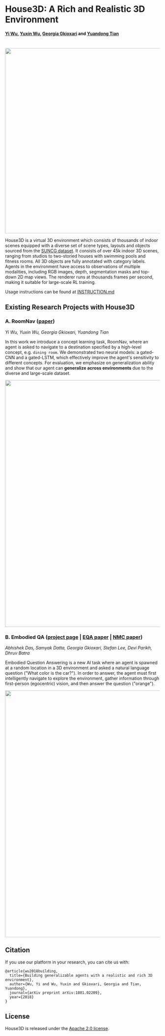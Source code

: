 # House3D: A Rich and Realistic 3D Environment
#### [Yi Wu](https://jxwuyi.weebly.com/), [Yuxin Wu](https://github.com/ppwwyyxx), [Georgia Gkioxari](https://gkioxari.github.io/) and [Yuandong Tian](http://yuandong-tian.com/)
#

<p align="center"><img src="https://user-images.githubusercontent.com/1381301/33509559-87c4e470-d6b7-11e7-8266-27c940d5729a.jpg" align="middle" width="600" /></p>

House3D is a virtual 3D environment which consists of thousands of indoor scenes equipped with
a diverse set of scene types, layouts and objects sourced from the [SUNCG dataset](https://arxiv.org/abs/1611.08974).
It consists of over 45k indoor 3D scenes, ranging from studios to two-storied houses
with swimming pools and fitness rooms. All 3D objects are fully annotated with category labels.
Agents in the environment have access to observations of multiple modalities, including RGB images,
depth, segmentation masks and top-down 2D map views. The renderer runs at
thousands frames per second, making it suitable for large-scale RL training.

Usage instructions can be found at [INSTRUCTION.md](INSTRUCTION.md)

## Existing Research Projects with House3D
### A. RoomNav ([paper](https://arxiv.org/abs/1801.02209))

*Yi Wu, Yuxin Wu, Georgia Gkioxari, Yuandong Tian*

In this work we introduce a concept learning task, RoomNav, where an agent is asked to navigate to a destination specified by a high-level concept, e.g. `dining room`.
We demonstrated two neural models: a gated-CNN and a gated-LSTM, which effectively improve the agent's sensitivity to different concepts.
For evaluation, we emphasize on generalization ability and show that our agent can __generalize across environments__
due to the diverse and large-scale dataset.
<p align="center">
<img src="https://user-images.githubusercontent.com/1381301/33511103-ff5a71b4-d6c9-11e7-8f6d-95cc42e5b4e0.gif" align="middle" width="800" />
</p>

### B. Embodied QA ([project page](http://embodiedqa.org/) | [EQA paper](https://arxiv.org/abs/1711.11543) | [NMC paper](https://arxiv.org/abs/1810.11181))

*Abhishek Das, Samyak Datta, Georgia Gkioxari, Stefan Lee, Devi Parikh, Dhruv Batra*

Embodied Question Answering is a new AI task where an agent is spawned at a random location in a 3D environment and asked a natural language question ("What color is the car?").
In order to answer, the agent must first intelligently navigate to explore the environment, gather information through first-person (egocentric) vision, and then answer the question ("orange").

<p align="center">
<img src="https://user-images.githubusercontent.com/1381301/33509618-f77bf844-d6b7-11e7-850a-b10ba6ef4a68.gif" align="middle" width="800" />
</p>

## Citation

If you use our platform in your research, you can cite us with:
```
@article{wu2018building,
  title={Building generalizable agents with a realistic and rich 3D environment},
  author={Wu, Yi and Wu, Yuxin and Gkioxari, Georgia and Tian, Yuandong},
  journal={arXiv preprint arXiv:1801.02209},
  year={2018}
}
```

## License

House3D is released under the [Apache 2.0 license](LICENSE).
